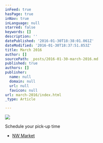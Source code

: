 ```yaml
---
inFeed: true
hasPage: true
inNav: true
inLanguage: null
starred: false
keywords: []
description: ''
datePublished: '2016-01-30T18:38:01.061Z'
dateModified: '2016-01-30T18:37:51.853Z'
title: March 2016
author: []
sourcePath: _posts/2016-01-30-march-2016.md
published: true
authors: []
publisher:
  name: null
  domain: null
  url: null
  favicon: null
url: march-2016/index.html
_type: Article

---
```

![](https://the-grid-user-content.s3-us-west-2.amazonaws.com/cf73d6e7-f1da-408c-955e-eb2bd5622319.JPG)

Schedule your pick-up time

* [NW Market][0]

[0]: https://www.timetrade.com/book/JBQ7J